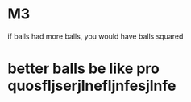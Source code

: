 # M3

if balls had more balls, you would have balls squared

# better balls be like pro quosfljserjlnefljnfesjlnfe

